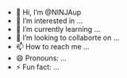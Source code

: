 - 👋 Hi, I’m @NINJAup
- 👀 I’m interested in ...
- 🌱 I’m currently learning ...
- 💞️ I’m looking to collaborte on ...
- 📫 How to reach me ...
- 😄 Pronouns: ...
- ⚡ Fun fact: ...

<!---
NINJAup/NINJAup is a ✨ special ✨ repository because its `README.md` (this file) appears on your GitHub profile.
You can click the Preview link to take a look at your changes.
--->
